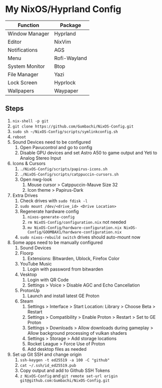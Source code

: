 # My NixOS/Hyprland Config


| Function       | Package      |
| -------------- | ------------ |
| Window Manager | Hyprland     |
| Editor         | NixVim       |
| Notifications  | AGS          |
| Menu           | Rofi-Wayland |
| System Monitor | Btop         |
| File Manager   | Yazi         |
| Lock Screen    | Hyprlock     |
| Wallpapers     | Waypaper     |

## Steps

1. `nix-shell -p git`
2. `git clone https://github.com/Gumbachi/NixOS-Config.git`
3. `sudo sh ~/NixOS-Config/scripts/symlinkconfig.sh`
4. `reboot`
5. Sound Devices need to be configured
   1. Open Pavucontrol and go to config
   2. Disable GPU devices and set Astro A50 to game output and Yeti to Analog Stereo Input
6. Icons & Cursors
   1. `./NixOS-Config/scripts/papirus-icons.sh`
   2. `./NixOS-Config/scripts/catppuccin-cursors.sh`
   3. Open nwg-look
      1. Mouse cursor > Catppuccin-Mauve Size 32
      2. Icon theme > Papirus-Dark
7. Extra Drives
   1. Check drives with `sudo fdisk -l`
   2. `sudo mount /dev/<drive_id> <Drive Location>`
   3. Regenerate hardware config
      1. `nixos-generate-config`
      2. `rm NixOS-Config/configuration.nix` not needed
      3. `mv NixOS-Config/hardware-configuration.nix NixOS-Config/GOOMBAX1/hardware-configuration.nix`
   4. `sudo nixos-rebuild switch` drives should auto-mount now
8. Some apps need to be manually configured
    1. Sound Devices
    2. Floorp
       1. Extensions: Bitwarden, Ublock, Firefox Color
    3. YouTube Music
       1. Login with password from bitwarden
    4. Vesktop
       1. Login with QR Code
       2. Settings > Voice > Disable AGC and Echo Cancellation
    5. ProtonUp
       1. Launch and install latest GE Proton
    6. Steam
       1. Settings > Interface > Start Location: Library > Choose Beta > Restart
       2. Settings > Compatibility > Enable Proton > Restart > Set to GE Proton
       3. Settings > Downloads > Allow downloads during gameplay > Allow background processing of vulkan shaders
       4. Settings > Storage > Add storage locations
       5. Rocket League > Force Use of Proton
       6. Add desktop files as needed
9. Set up Git SSH and change origin
    1. `ssh-keygen -t ed25519 -a 100 -C "github"`
    2. `cat ~/.ssh/id_ed25519.pub`
    3. Copy output and add to Github SSH Tokens
    4. `z NixOS-Config` and `git remote set-url origin git@github.com:Gumbachi/NixOS-Config.git`
